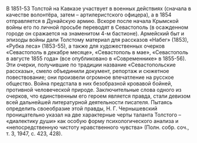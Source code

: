 <!--2016-10-08 18:10:47-->
В 1851-53 Толстой на Кавказе участвует в военных действиях (сначала в качестве волонтёра, затем – артилеристского офицера), а в 1854 отправляется в Дунайскую армию. Вскоре после начала Крымской войны его по личной просьбе переводят в Севастополь (в осажденном городе он сражается на знаменитом 4-м бастионе). Армейский быт и эпизоды войны дали Толстому материал для рассказов «Набег» (1853), «Рубка леса» (1853-55), а также для художественных очерков «Севастополь в декабре месяце», «Севастополь в мае», «Севастополь в августе 1855 года» (все опубликовано в «Современнике» в 1855-56). Эти очерки, получившие по традиции название «Севастопольские рассказы», смело объединили документ, репортаж и сюжетное повествование; они произвели огромное впечатление на русское общество. Война предстала в них безобразной кровавой бойней, противной человеческой природе. Заключительные слова одного из очерков, что единственным его героем является правда, стали девизом всей дальнейшей литературной деятельности писателя. Пытаясь определить своеобразие этой правды, Н. Г. Чернышевский проницательно указал на две характерные черты таланта Толстого – «диалектику души» как особую форму психологического анализа и «непосредственную чистоту нравственного чувства» (Полн. собр. соч., т. 3, 1947, с. 423, 428).